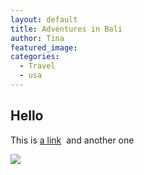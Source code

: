 ```yaml
---
layout: default
title: Adventures in Bali
author: Tina
featured_image:
categories:
  - Travel
  - usa
---
```



## Hello

This is [a link](/about.html)  and another one

![](/uploads/versions/mattress-website---1---x----1920-4910x---.png)